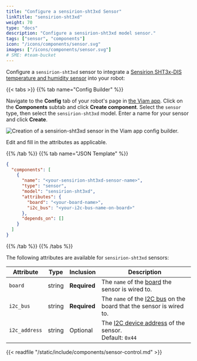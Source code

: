 ```yaml
---
title: "Configure a sensirion-sht3xd Sensor"
linkTitle: "sensirion-sht3xd"
weight: 70
type: "docs"
description: "Configure a sensirion-sht3xd model sensor."
tags: ["sensor", "components"]
icon: "/icons/components/sensor.svg"
images: ["/icons/components/sensor.svg"]
# SME: #team-bucket
---
```


Configure a `sensirion-sht3xd` sensor to integrate a [Sensirion SHT3x-DIS temperature and humidity sensor](https://www.adafruit.com/product/2857) into your robot:

{{< tabs >}}
{{% tab name="Config Builder" %}}

Navigate to the **Config** tab of your robot's page in [the Viam app](https://app.viam.com).
Click on the **Components** subtab and click **Create component**.
Select the `sensor` type, then select the `sensirion-sht3xd` model.
Enter a name for your sensor and click **Create**.

![Creation of a sensirion-sht3xd sensor in the Viam app config builder.](/components/sensor/sensirion-sht3xd-sensor-ui-config.png)

Edit and fill in the attributes as applicable.

{{% /tab %}}
{{% tab name="JSON Template" %}}

```json {class="line-numbers linkable-line-numbers"}
{
  "components": [
    {
      "name": "<your-sensirion-sht3xd-sensor-name>",
      "type": "sensor",
      "model": "sensirion-sht3xd",
      "attributes": {
        "board": "<your-board-name>",
        "i2c_bus": "<your-i2c-bus-name-on-board>"
      },
      "depends_on": []
    }
  ]
}
```

{{% /tab %}}
{{% /tabs %}}

The following attributes are available for `sensirion-sht3xd` sensors:

<!-- prettier-ignore -->
| Attribute | Type | Inclusion | Description |
| --------- | ---- | --------- | ----------- |
| `board` | string | **Required** | The `name` of the [board](/components/board/) the sensor is wired to. |
| `i2c_bus` | string | **Required** | The `name` of the [I2C bus](/components/board/#i2cs) on the board that the sensor is wired to. |
| `i2c_address` | string | Optional | The [I2C device address](https://learn.adafruit.com/i2c-addresses/overview) of the sensor. <br> Default: `0x44` |

{{< readfile "/static/include/components/sensor-control.md" >}}
